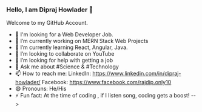 ### Hello, I am Dipraj Howlader 👋
Welcome to my GitHub Account.

- 💼 I'm looking for a Web Developer Job.
- 🔭 I’m currently working on MERN Stack Web Projects
- 🌱 I’m currently learning React, Angular, Java.
- 👯 I’m looking to collaborate on YouTube
- 🤔 I’m looking for help with getting a job
- 💬 Ask me about #Science & #Technology
- 📫 How to reach me: LinkedIn: https://www.linkedin.com/in/dipraj-howlader/ Facebook: https://www.facebook.com/rajdip.only10
- 😄 Pronouns: He/His
- ⚡ Fun fact: At the time of coding , if I listen song, coding gets a boost!
-->
